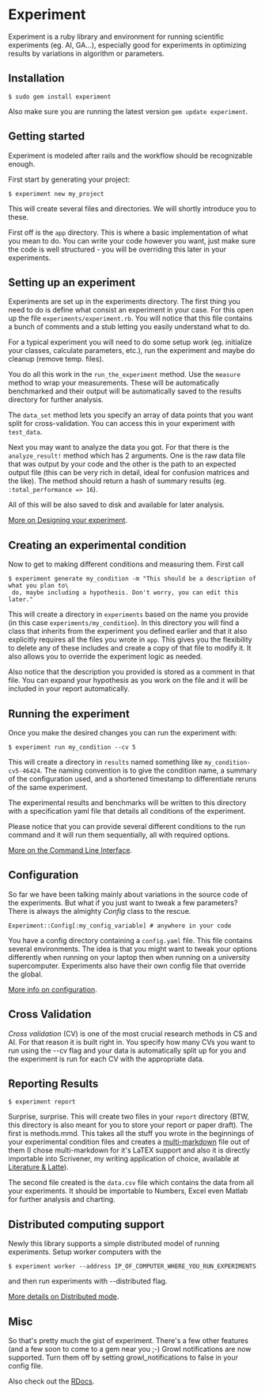 # Experiment

Experiment is a ruby library and environment for running scientific experiments (eg. AI, GA...), especially good for experiments in optimizing results by variations in algorithm or parameters.

## Installation

    $ sudo gem install experiment
    
Also make sure you are running the latest version `gem update experiment`.

## Getting started

Experiment is modeled after rails and the workflow should be recognizable enough.

First start by generating your project:

    $ experiment new my_project

This will create several files and directories. We will shortly introduce you to these.

First off is the `app` directory. This is where a basic implementation of what you mean to do. You can write your code however you want, just make sure the code is well structured - you will be overriding this later in your experiments.

## Setting up an experiment

Experiments are set up in the experiments directory. The first thing you need to do is define what consist an experiment in your case. For this open up the file `experiments/experiment.rb`. You will notice that this file contains a bunch of comments and a stub letting you easily understand what to do.

For a typical experiment you will need to do some setup work (eg. initialize your classes, calculate parameters, etc.), run the experiment and maybe do cleanup (remove temp. files).

You do all this work in the `run_the_experiment` method. Use the `measure` method to wrap your measurements. These will be automatically benchmarked and their output will be automatically saved to the results directory for further analysis.

The `data_set` method lets you specify an array of data points that you want split for cross-validation. You can access this in your experiment with `test_data`.

Next you may want to analyze the data you got. For that there is the `analyze_result!` method which has 2 arguments. One is the raw data file that was output by your code and the other is the path to an expected output file (this can be very rich in detail, ideal for confusion matrices and the like). The method should return a hash of summary results (eg. `:total_performance => 16`).

All of this will be also saved to disk and available for later analysis.

[More on Designing your experiment](https://github.com/gampleman/Experiment/wiki/Designing-your-experiment).

## Creating an experimental condition

Now to get to making different conditions and measuring them. First call

    $ experiment generate my_condition -m "This should be a description of what you plan to\
     do, maybe including a hypothesis. Don't worry, you can edit this later."
    
This will create a directory in `experiments` based on the name you provide (in this case `experiments/my_condition`). In this directory you will find a class that inherits from the experiment you defined earlier and that it also explicitly requires all the files you wrote in `app`. This gives you the flexibility to delete any of these includes and create a copy of that file to modify it. It also allows you to override the experiment logic as needed.

Also notice that the description you provided is stored as a comment in that file. You can expand your hypothesis as you work on the file and it will be included in your report automatically.

## Running the experiment

Once you make the desired changes you can run the experiment with:

    $ experiment run my_condition --cv 5
    
This will create a directory in `results` named something like `my_condition-cv5-46424`. The naming convention is to give the condition name, a summary of the configuration used, and a shortened timestamp to differentiate reruns of the same experiment.

The experimental results and benchmarks will be written to this directory with a specification yaml file that details all conditions of the experiment.

Please notice that you can provide several different conditions to the run command and it will run them sequentially, all with required options.

[More on the Command Line Interface](https://github.com/gampleman/Experiment/wiki/Command-Line-Interface).

## Configuration

So far we have been talking mainly about variations in the source code of the experiments. But what if you just want to tweak a few parameters? There is always the almighty *Config* class to the rescue. 

    Experiment::Config[:my_config_variable] # anywhere in your code
    
You have a config directory containing a `config.yaml` file. This file contains several environments. The idea is that you might want to tweak your options differently when running on your laptop then when running on a university supercomputer. Experiments also have their own config file that override the global.

[More info on configuration](https://github.com/gampleman/Experiment/wiki/Configuration).



## Cross Validation

*Cross validation* (CV) is one of the most crucial research methods in CS and AI. For that reason it is built right in. You specify how many CVs you want to run using the --cv flag and your data is automatically split up for you and the experiment is run for each CV with the appropriate data.

## Reporting Results

    $ experiment report

Surprise, surprise. This will create two files in your `report` directory (BTW, this directory is also meant for you to store your report or paper draft). The first is methods.mmd. This takes all the stuff you wrote in the beginnings of your experimental condition files and creates a [multi-markdown](http://fletcherpenney.net/multimarkdown/) file out of them (I chose multi-markdown for it's LaTEX support and also it is directly importable into Scrivener, my writing application of choice, available at [Literature & Latte](http://www.literatureandlatte.com/scrivener.html)).  

The second file created is the `data.csv` file which contains the data from all your experiments. It should be importable to Numbers, Excel even Matlab for further analysis and charting.


## Distributed computing support

Newly this library supports a simple distributed model of running experiments. Setup worker computers with the 

    $ experiment worker --address IP_OF_COMPUTER_WHERE_YOU_RUN_EXPERIMENTS
    
and then run experiments with --distributed flag.

[More details on Distributed mode](https://github.com/gampleman/Experiment/wiki/Distributed-Mode).

## Misc

So that's pretty much the gist of experiment. There's a few other features (and a few soon to come to a gem near you ;-) Growl notifications are now supported. Turn them off by setting growl_notifications to false in your config file.

Also check out the [RDocs](http://rdoc.info/github/gampleman/Experiment/master/frames).
